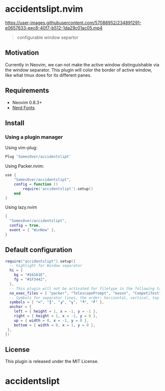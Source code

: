 # accidentslipt.nvim

https://user-images.githubusercontent.com/57088952/234891291-e0657633-eec8-40f7-b512-1da29c01ac05.mp4
> configurable window separtor

## Motivation

Currently in Neovim, we can not make the active window distinguishable via the window separator.
This plugin will color the border of active window, like what tmux does for its different panes.

## Requirements

+ Neovim 0.8.3+
+ [Nerd Fonts](https://www.nerdfonts.com/)

## Install
### Using a plugin manager

Using vim-plug:

```lua
Plug 'SomesOver/accidentslipt'
```

Using Packer.nvim:

```lua
use {
    "SomesOver/accidentslipt",
    config = function ()
        require('accidentslipt').setup()
    end
}
```

Using lazy.nvim

```lua
{
  "SomesOver/accidentslipt",
  config = true,
  event = { "WinNew" },
}
```

## Default configuration

```lua
require("accidentslipt").setup({
  -- highlight for Window separator
  hi = {
    bg = "#16161E",
    fg = "#1F3442",
  },
  -- This plugin will not be activated for filetype in the following table.
  no_exec_files = { "packer", "TelescopePrompt", "mason", "CompetiTest", "NvimTree" },
  -- Symbols for separator lines, the order: horizontal, vertical, top left, top right, bottom left, bottom right.
  symbols = { "━", "┃", "┏", "┓", "┗", "┛" },
  anchor = {
	left = { height = 1, x = -1, y = -1 },
	right = { height = 1, x = -1, y = 0 },
	up = { width = 0, x = -1, y = 0 },
    bottom = { width = 0, x = 1, y = 0 },
 },
})
```


## License

This plugin is released under the MIT License.
# accidentslipt
